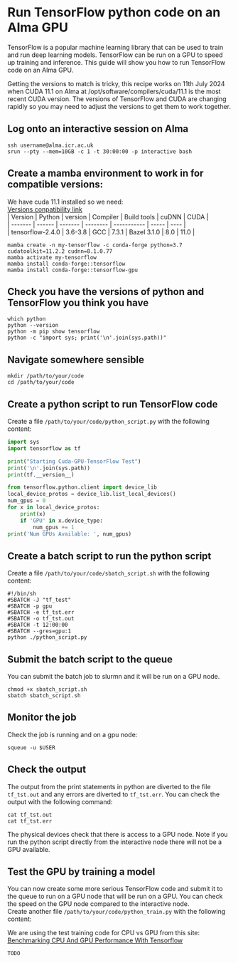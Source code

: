 # Run TensorFlow python code on an Alma GPU

TensorFlow is a popular machine learning library that can be used to train and run deep learning models. TensorFlow can be run on a GPU to speed up training and inference. This guide will show you how to run TensorFlow code on an Alma GPU.

Getting the versions to match is tricky, this recipe works on 11th July 2024 when CUDA 11.1 on Alma at /opt/software/compilers/cuda/11.1 is the most recent CUDA version.  The versions of TensorFlow and CUDA are changing rapidly so you may need to adjust the versions to get them to work together.

## Log onto an interactive session on Alma

```shell
ssh username@alma.icr.ac.uk
srun --pty --mem=10GB -c 1 -t 30:00:00 -p interactive bash
```

## Create a mamba environment to work in for compatible versions:
We have cuda 11.1 installed so we need:  
[Versions conpatibility link](https://www.tensorflow.org/install/source#gpu)  
| Version | Python | version | Compiler | Build tools | cuDNN | CUDA |  
| ------- | ------ | ------- | -------- | ----------- | ----- | ---- |  
| tensorflow-2.4.0 | 3.6-3.8 | GCC | 7.3.1 | Bazel 3.1.0 | 8.0 | 11.0 |  

```shell
mamba create -n my-tensorflow -c conda-forge python=3.7 cudatoolkit=11.2.2 cudnn=8.1.0.77
mamba activate my-tensorflow
mamba install conda-forge::tensorflow
mamba install conda-forge::tensorflow-gpu
```

## Check you have the versions of python and TensorFlow you think you have
```shell
which python
python --version
python -m pip show tensorflow
python -c "import sys; print('\n'.join(sys.path))"
```

## Navigate somewhere sensible
```shell
mkdir /path/to/your/code
cd /path/to/your/code
```

## Create a python script to run TensorFlow code
Create a file `/path/to/your/code/python_script.py` with the following content:
```python
import sys
import tensorflow as tf

print("Starting Cuda-GPU-TensorFlow Test")
print('\n'.join(sys.path))
print(tf.__version__)

from tensorflow.python.client import device_lib
local_device_protos = device_lib.list_local_devices()
num_gpus = 0
for x in local_device_protos:    
    print(x)
    if 'GPU' in x.device_type:
        num_gpus += 1
print('Num GPUs Available: ', num_gpus)
```

## Create a batch script to run the python script
Create a file `/path/to/your/code/sbatch_script.sh` with the following content:
```shell
#!/bin/sh
#SBATCH -J "tf_test"
#SBATCH -p gpu
#SBATCH -e tf_tst.err
#SBATCH -o tf_tst.out
#SBATCH -t 12:00:00
#SBATCH --gres=gpu:1
python ./python_script.py
```

## Submit the batch script to the queue
You can submit the batch job to slurmn and it will be run on a GPU node.
```shell
chmod +x sbatch_script.sh
sbatch sbatch_script.sh
```

## Monitor the job
Check the job is running and on a gpu node:
```shell
squeue -u $USER
```
## Check the output
The output from the print statements in python are diverted to the file `tf_tst.out` and any errors are diverted to `tf_tst.err`. You can check the output with the following command:
```shell
cat tf_tst.out
cat tf_tst.err
```
The physical devices check that there is access to a GPU node. Note if you run the python script directly from the interactive node there will not be a GPU available.

## Test the GPU by training a model
You can now create some more serious TensorFlow code and submit it to the queue to run on a GPU node that will be run on a GPU. You can check the speed on the GPU node compared to the interactive node.  
Create another file `/path/to/your/code/python_train.py` with the following content:

We are using the test training code for CPU vs GPU from this site: [Benchmarking CPU And GPU Performance With Tensorflow](https://www.analyticsvidhya.com/blog/2021/11/benchmarking-cpu-and-gpu-performance-with-tensorflow/)

```python
TODO
```









